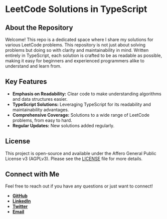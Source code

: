 
# LeetCode Solutions in TypeScript

## About the Repository

Welcome! This repo is a dedicated space where I share my solutions for various LeetCode problems. This repository is not just about solving problems but doing so with clarity and maintainability in mind. Written entirely in TypeScript, each solution is crafted to be as readable as possible, making it easy for beginners and experienced programmers alike to understand and learn from.

## Key Features

- **Emphasis on Readability:** Clear code to make understanding algorithms and data structures easier.
- **TypeScript Solutions:** Leveraging TypeScript for its readability and maintainability advantages.
- **Comprehensive Coverage:** Solutions to a wide range of LeetCode problems, from easy to hard.
- **Regular Updates:** New solutions added regularly.

## License

This project is open-source and available under the Affero General Public License v3 (AGPLv3). Please see the [LICENSE](https://github.com/justindhillon/my-leetcode-solutions/blob/main/LICENSE) file for more details.

## Connect with Me

Feel free to reach out if you have any questions or just want to connect!

- [**GitHub**](https://github.com/justindhillon)
- [**LinkedIn**](https://www.linkedin.com/in/justin-dhillon/)
- [**Twitter**](https://twitter.com/justindhillon0)
- [**Email**](mailto:justin.singh.dhillon@gmail.com)